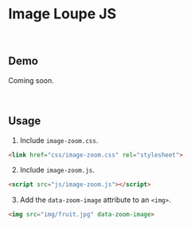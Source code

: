 # Image Loupe JS

&nbsp;

## Demo

Coming soon.

&nbsp;

## Usage

1. Include `image-zoom.css`.

``` html
<link href="css/image-zoom.css" rel="stylesheet">
```

2. Include `image-zoom.js`.

``` html
<script src="js/image-zoom.js"></script>
```

3. Add the `data-zoom-image` attribute to an `<img>`.

``` html
<img src="img/fruit.jpg" data-zoom-image>
```
